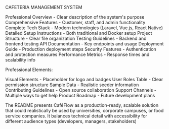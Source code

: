 CAFETERIA MANAGEMENT SYSTEM

Professional Overview - Clear description of the system's purpose
Comprehensive Features - Customer, staff, and admin functionality
Complete Tech Stack - Modern technologies (Laravel, Vue.js, React Native)
Detailed Setup Instructions - Both traditional and Docker setup
Project Structure - Clear file organization
Testing Guidelines - Backend and frontend testing
API Documentation - Key endpoints and usage
Deployment Guide - Production deployment steps
Security Features - Authentication and protection measures
Performance Metrics - Response times and scalability info

Professional Elements:

Visual Elements - Placeholder for logo and badges
User Roles Table - Clear permission structure
Sample Data - Realistic seeder information
Contributing Guidelines - Open source collaboration
Support Channels - Multiple ways to get help
Product Roadmap - Future development plans

The README presents CaféFlow as a production-ready, scalable solution that could realistically be used by universities, corporate campuses, or food service companies. It balances technical detail with accessibility for different audience types (developers, managers, stakeholders)
